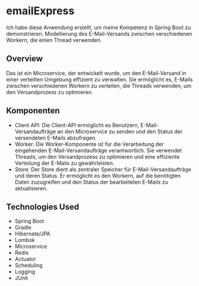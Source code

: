 # emailExpress

Ich habe diese Anwendung erstellt, um meine Kompetenz in Spring Boot zu demonstrieren.
Modellierung des E-Mail-Versands zwischen verschiedenen Workern, die einen Thread verwenden.

## Overview
Das ist ein Microservice, der entwickelt wurde, um den E-Mail-Versand in einer verteilten Umgebung effizient zu verwalten. Sie ermöglicht es, E-Mails zwischen verschiedenen Workern zu verteilen, die Threads verwenden, um den Versandprozess zu optimieren.

## Komponenten
- Client API: Die Client-API ermöglicht es Benutzern, E-Mail-Versandaufträge an den Microservice zu senden und den Status der versendeten E-Mails abzufragen.
- Worker: Die Worker-Komponente ist für die Verarbeitung der eingehenden E-Mail-Versandaufträge verantwortlich. Sie verwendet Threads, um den Versandprozess zu optimieren und eine effiziente Verteilung der E-Mails zu gewährleisten.
- Store: Der Store dient als zentraler Speicher für E-Mail-Versandaufträge und deren Status. Er ermöglicht es den Workern, auf die benötigten Daten zuzugreifen und den Status der bearbeiteten E-Mails zu aktualisieren.


## Technologies Used
- Spring Boot
- Gradle
- Hibernate/JPA
- Lombok
- Microservice
- Redis
- Actuator
- Scheduling
- Logging
- JUnit


